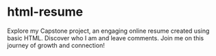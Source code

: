 # html-resume
 Explore my Capstone project, an engaging online resume created using basic HTML. Discover who I am and leave comments. Join me on this journey of growth and connection!
